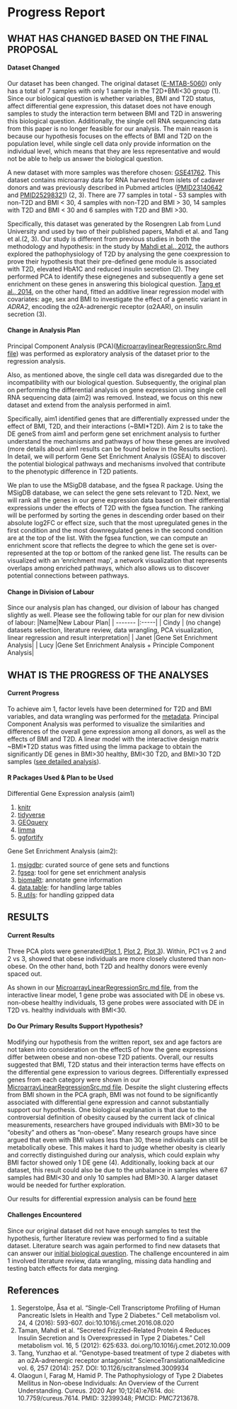 # Progress Report 

## WHAT HAS CHANGED BASED ON THE FINAL PROPOSAL

#### Dataset Changed
Our dataset has been changed. The original dataset ([E-MTAB-5060](https://www.ebi.ac.uk/biostudies/arrayexpress/studies/E-MTAB-5060)) only has a total of 7 samples with only 1 sample in the T2D+BMI<30 group (1). Since our biological question is whether variables, BMI and T2D status, affect differential gene expression, this dataset does not have enough samples to study the interaction term between BMI and T2D in answering this biological question. Additionally, the single cell RNA sequencing data from this paper is no longer feasible for our analysis. The main reason is because our hypothesis focuses on the effects of BMI and T2D on the population level, while single cell data only provide information on the individual level, which means that they are less representative and would not be able to help us answer the biological question. 

A new dataset with more samples was therefore chosen: [GSE41762](https://www.ncbi.nlm.nih.gov/geo/query/acc.cgi?acc=GSE41762). This dataset contains microarray data for RNA harvested from islets of cadaver donors and was previously described in Pubmed articles ([PMID23140642](https://pubmed.ncbi.nlm.nih.gov/23140642/) and [PMID25298321](https://pubmed.ncbi.nlm.nih.gov/25298321/)) (2, 3). There are 77 samples in total - 53 samples with non-T2D and BMI < 30, 4 samples with non-T2D and BMI > 30, 14 samples with T2D and BMI < 30 and 6 samples with T2D and BMI >30.

Specifically, this dataset was generated by the Rosengren Lab from Lund University and used by two of their published papers, Mahdi et al. and Tang et al.(2, 3). Our study is different from previous studies in both the methodology and hypothesis: in the study by [Mahdi et al., 2012]( https://www.cell.com/cell-metabolism/fulltext/S1550-4131(12)00409-3?_returnURL=https%3A%2F%2Flinkinghub.elsevier.com%2Fretrieve%2Fpii%2FS1550413112004093%3Fshowall%3Dtrue), the authors explored the pathophysiology of T2D by analysing the gene coexpression to prove their hypothesis that their pre-defined gene module is associated with T2D, elevated HbA1C and reduced insulin secretion (2). They performed PCA to identify these eignegenes and subsequently a gene set enrichment on these genes in answering this biological question. [Tang et al., 2014](https://www.science.org/doi/10.1126/scitranslmed.3009934?url_ver=Z39.88-2003&rfr_id=ori:rid:crossref.org&rfr_dat=cr_pub%20%200pubmed), on the other hand, fitted an additive linear regression model with covariates: age, sex and BMI to investigate the effect of a genetic variant in *ADRA2*, encoding the α2A-adrenergic receptor (α2AAR), on insulin secretion (3). 

#### Change in Analysis Plan 

Principal Component Analysis (PCA)([MicroarraylinearRegressionSrc.Rmd file](https://github.com/STAT540-UBC-2023/project-zinc/blob/main/MicroarrayLinearRegressionSrc.Rmd)) was performed as exploratory analysis of the dataset prior to the regression analysis.  

Also, as mentioned above, the single cell data was disregarded due to the incompatibility with our biological question. Subsequently, the original plan on performing the differential analysis on gene expression using single cell RNA sequencing data (aim2) was removed. 
Instead, we focus on this new dataset and extend from the analysis performed in aim1.

Specifically, aim1  identified genes that are differentially expressed under the effect of BMI, T2D, and their interactions (~BMI*T2D). Aim 2 is to take the DE geneS from aim1 and perform gene set enrichment analysis to further understand the mechanisms and pathways of how these genes are involved (more details about aim1 results can be found below in the Results section). In detail, we will perform Gene Set Enrichment Analysis (GSEA) to discover the potential biological pathways and mechanisms involved that contribute to the phenotypic difference in T2D patients. 

We plan to use the MSigDB database, and the fgsea R package. Using the MSigDB database, we can select the gene sets relevant to T2D. Next, we will rank all the genes in our gene expression data based on their differential expressions under the effects of T2D with the fgsea function. The ranking will be performed by sorting the genes in descending order based on their absolute log2FC or effect size, such that the most upregulated genes in the first condition and the most downregulated genes in the second condition are at the top of the list. With the fgsea function, we can compute an enrichment score that reflects the degree to which the gene set is over-represented at the top or bottom of the ranked gene list. The results can be visualized with an ‘enrichment map’, a network visualization that represents overlaps among enriched pathways, which also allows us to discover potential connections between pathways. 

#### Change in Division of Labour
Since our analysis plan has changed, our division of labour has changed slightly as well. Please see the following table for our plan for new division of labour: 
|Name|New Labour Plan|
| ------- |:-----|
| Cindy | (no change) datasets selection, literature review, data wrangling, PCA visualization, linear regression and result interpretation|
| Janet |Gene Set Enrichment Analysis|
| Lucy |Gene Set Enrichment Analysis + Principle Component Analysis|

## WHAT IS THE PROGRESS OF THE ANALYSES 

#### Current Progress

To achieve aim 1, factor levels have been determined for T2D and BMI variables, and data wrangling was performed for the [metadata](https://github.com/STAT540-UBC-2023/project-zinc/blob/main/MicroarrayLinearRegressionSrc.Rmd). Principal Component Analysis was performed to visualize the similarities and differences of the overall gene expression among all donors, as well as the effects of BMI and T2D. A linear model with the interactive design matrix ~BMI*T2D status was fitted using the limma package to obtain the significantly DE genes in BMI>30 healthy, BMI<30 T2D, and BMI>30 T2D samples ([see detailed analysis](https://github.com/STAT540-UBC-2023/project-zinc/blob/main/MicroarrayLinearRegressionSrc.md)). 

#### R Packages Used & Plan to be Used

Differential Gene Expression analysis (aim1)
1. [knitr](https://www.r-project.org/nosvn/pandoc/knitr.html#:~:text=The%20R%20package%20knitr%20is,my%20everyday%20use%20of%20Sweave) 
2. [tidyverse](https://www.tidyverse.org/packages/)
3. [GEOquery](https://bioconductor.org/packages/release/bioc/html/GEOquery.html)
4. [limma](https://bioconductor.org/packages/release/bioc/html/limma.html)
5. [ggfortify](https://cran.r-project.org/web/packages/ggfortify/index.html)

Gene Set Enrichment Analysis (aim2): 
1. [msigdbr](https://cran.r-project.org/web/packages/msigdbr/vignettes/msigdbr-intro.html): curated source of gene sets and functions
2. [fgsea](https://github.com/ctlab/fgsea): tool for gene set enrichment analysis 
3. [biomaRt](https://bioconductor.org/packages/release/bioc/html/biomaRt.html): annotate gene information 
4. [data.table](https://cran.r-project.org/web/packages/data.table/index.html): for handling large tables
5. [R.utils](https://cran.r-project.org/web/packages/R.utils/index.html): for handling gzipped data


## RESULTS

#### Current Results 

Three PCA plots were generated([Plot 1](https://github.com/STAT540-UBC-2023/project-zinc/blob/main/MicroarrayLinearRegressionSrc_files/figure-gfm/unnamed-chunk-7-1.png), [Plot 2](https://github.com/STAT540-UBC-2023/project-zinc/blob/main/MicroarrayLinearRegressionSrc_files/figure-gfm/unnamed-chunk-7-2.png), [Plot 3](https://github.com/STAT540-UBC-2023/project-zinc/blob/main/MicroarrayLinearRegressionSrc_files/figure-gfm/unnamed-chunk-7-3.png)). Within, PC1 vs 2 and 2 vs 3, showed that obese individuals are more closely clustered than non-obese. On the other hand, both T2D and healthy donors were evenly spaced out.

As shown in our [MicroarrayLinearRegressionSrc.md file](https://github.com/STAT540-UBC-2023/project-zinc/blob/main/MicroarrayLinearRegressionSrc.md), from the interactive linear model, 1 gene probe was associated with DE in obese vs. non-obese healthy individuals, 13 gene probes were associated with DE in T2D vs. healthy individuals with BMI<30.  

#### Do Our Primary Results Support Hypothesis? 

Modifying our hypothesis from the written report, sex and age factors are not taken into consideration on the effectS of how the gene expressions differ between obese and non-obese T2D patients. Overall, our results suggested that BMI, T2D status and their interaction terms have effects on the differential gene expression to various degrees. Differentially expressed genes from each category were shown in our [MicroarrayLinearRegressionSrc.md file](https://github.com/STAT540-UBC-2023/project-zinc/blob/main/MicroarrayLinearRegressionSrc.md). Despite the slight clustering effects from BMI shown in the PCA graph, BMI was not found to be significantly associated with differential gene expression and cannot substantially support our hypothesis. One biological explanation is that due to the controversial definition of obesity caused by the current lack of clinical measurements, researchers have grouped individuals with BMI>30 to be “obesity” and others as “non-obese”. Many research groups have since argued that even with BMI values less than 30, these individuals can still be metabolically obese. This makes it hard to judge whether obesity is clearly and correctly distinguished during our analysis, which could explain why BMI factor showed only 1 DE gene (4). Additionally, looking back at our dataset, this result could also be due to the unbalance in samples where 67 samples had BMI<30 and only 10 samples had BMI>30. A larger dataset would be needed for further exploration. 

Our results for differential expression analysis can be found [here](https://github.com/STAT540-UBC-2023/project-zinc/blob/main/ObvsNonObHealthy.RDS) 

#### Challenges Encountered

Since our original dataset did not have enough samples to test the hypothesis, further literature review was performed to find a suitable dataset. Literature search was again performed to find new datasets that can answer our [initial biological question](https://github.com/STAT540-UBC-2023/project-zinc/blob/main/Written%20Project%20Proposal.md). The challenge encountered in aim 1 involved literature review, data wrangling, missing data handling and testing batch effects for data merging.  


## References

1. Segerstolpe, Åsa et al. “Single-Cell Transcriptome Profiling of Human Pancreatic Islets in Health and Type 2 Diabetes.” Cell metabolism vol. 24, 4 (2016): 593-607. doi:10.1016/j.cmet.2016.08.020
2. Taman, Mahdi et al. “Secreted Frizzled-Related Protein 4 Reduces Insulin Secretion and Is Overexpressed in Type 2 Diabetes.” Cell metabolism vol. 16, 5 (2012): 625:633. doi.org/10.1016/j.cmet.2012.10.009
3. Tang, Yunzhao et al. “Genotype-based treatment of type 2 diabetes with an α2A-adrenergic receptor antagonist.” ScienceTranslationalMedicine vol. 6, 257 (2014): 257. DOI: 10.1126/scitranslmed.3009934
4. Olaogun I, Farag M, Hamid P. The Pathophysiology of Type 2 Diabetes Mellitus in Non-obese Individuals: An Overview of the Current Understanding. Cureus. 2020 Apr 10;12(4):e7614. doi: 10.7759/cureus.7614. PMID: 32399348; PMCID: PMC7213678.
